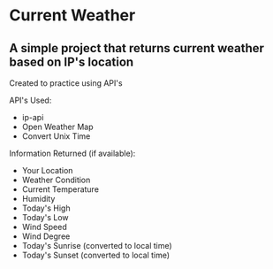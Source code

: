 # Current Weather

## A simple project that returns current weather based on IP's location

Created to practice using API's

API's Used:

* ip-api
* Open Weather Map
* Convert Unix Time

Information Returned (if available):

* Your Location
* Weather Condition
* Current Temperature
* Humidity
* Today's High
* Today's Low
* Wind Speed
* Wind Degree
* Today's Sunrise (converted to local time)
* Today's Sunset (converted to local time)
